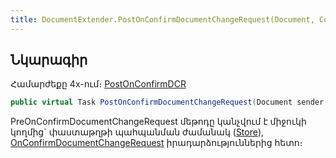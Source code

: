 ```yaml
---
title: DocumentExtender.PostOnConfirmDocumentChangeRequest(Document, ConfirmDocumentChangeRequestEventArgs) մեթոդ
---
```


## Նկարագիր

Համարժեքը 4x-ում։ [PostOnConfirmDCR](https://armsoft.github.io/as4x-docs/HTM/ProgrGuide/ScriptProcs/DocExtenderEvents/PostOnConfirmDCR.html)

```c#
public virtual Task PostOnConfirmDocumentChangeRequest(Document sender, ConfirmDocumentChangeRequestEventArgs args)
```

PreOnConfirmDocumentChangeRequest մեթոդը կանչվում է միջուկի կողմից` փաստաթղթի պահպանման ժամանակ ([Store](https://armsoft.github.io/as4x-docs/HTM/ProgrGuide/Functions/ASDOC/Store.html)), [OnConfirmDocumentChangeRequest](../../../server_api/definitions/document/OnConfirmDocumentChangeRequest.md) իրադարձություններից հետո։